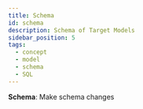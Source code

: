 ```yaml
---
title: Schema
id: schema
description: Schema of Target Models
sidebar_position: 5
tags:
  - concept
  - model
  - schema
  - SQL
---
```


**Schema**: Make schema changes
